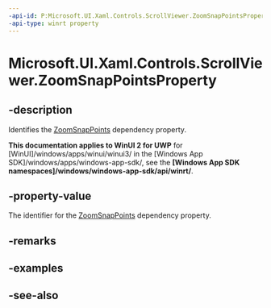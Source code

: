 ```yaml
---
-api-id: P:Microsoft.UI.Xaml.Controls.ScrollViewer.ZoomSnapPointsProperty
-api-type: winrt property
---
```


<!-- Property syntax
public Windows.UI.Xaml.DependencyProperty ZoomSnapPointsProperty { get; }
-->

# Microsoft.UI.Xaml.Controls.ScrollViewer.ZoomSnapPointsProperty

## -description
Identifies the [ZoomSnapPoints](scrollviewer_zoomsnappoints.md) dependency property.

**This documentation applies to WinUI 2 for UWP** for [WinUI]/windows/apps/winui/winui3/ in the [Windows App SDK]/windows/apps/windows-app-sdk/, see the **[Windows App SDK namespaces]/windows/windows-app-sdk/api/winrt/**.

## -property-value
The identifier for the [ZoomSnapPoints](scrollviewer_zoomsnappoints.md) dependency property.

## -remarks

## -examples

## -see-also
